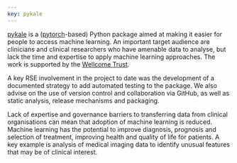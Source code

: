 ```yaml
---
key: pykale
---
```


[pykale](https://github.com/pykale/pykale) is a ([pytorch](https://pytorch.org/)-based) Python package aimed at making it easier for people to access machine learning. An important target audience are clinicians and clinical researchers who have amenable data to analyse, but lack the time and expertise to apply machine learning approaches. The work is supported by the [Wellcome Trust](https://wellcome.org/grant-funding/schemes/innovator-awards-digital-technologies).

A key RSE involvement in the project to date was the development of a documented strategy to add automated testing to the package. We also advise on the use of version control and collaboration via GitHub, as well as static analysis, release mechanisms and packaging.

Lack of expertise and governance barriers to transferring data from clinical organisations can mean that adoption of machine learning is reduced. Machine learning has the potential to improve diagnosis, prognosis and selection of treatment, improving health and quality of life for patients. A key example is analysis of medical imaging data to identify unusual features that may be of clinical interest.